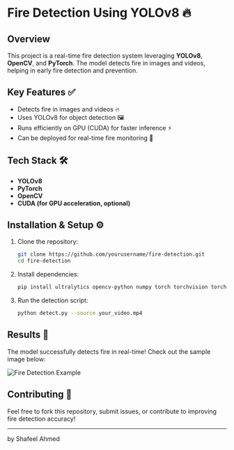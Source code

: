 # Fire Detection Using YOLOv8 🔥

## Overview
This project is a real-time fire detection system leveraging **YOLOv8**, **OpenCV**, and **PyTorch**. The model detects fire in images and videos, helping in early fire detection and prevention. 

## Key Features ✅
- Detects fire in images and videos 🔥
- Uses YOLOv8 for object detection 🖼️
- Runs efficiently on GPU (CUDA) for faster inference ⚡
- Can be deployed for real-time fire monitoring 🚒

## Tech Stack 🛠️
- **YOLOv8**  
- **PyTorch**  
- **OpenCV**  
- **CUDA (for GPU acceleration, optional)**  

## Installation & Setup ⚙️
1. Clone the repository:  
   ```bash
   git clone https://github.com/yourusername/fire-detection.git
   cd fire-detection
   ```
2. Install dependencies:  
   ```bash
   pip install ultralytics opencv-python numpy torch torchvision torchaudio
   ```
3. Run the detection script:  
   ```bash
   python detect.py --source your_video.mp4
   ```

## Results 📸
The model successfully detects fire in real-time! Check out the sample image below:  

![Fire Detection Example](https://github.com/user-attachments/assets/bdc8cc3d-5ce1-45b2-88ce-5432573c6050)

## Contributing 🤝
Feel free to fork this repository, submit issues, or contribute to improving fire detection accuracy!

---  
 by Shafeel Ahmed
